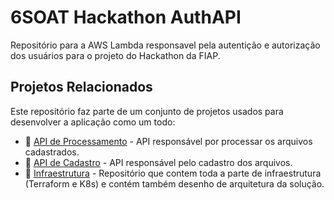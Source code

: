 # 6SOAT Hackathon AuthAPI
Repositório para a AWS Lambda responsavel pela autentição e autorização dos usuários para o projeto do Hackathon da FIAP.

## Projetos Relacionados

Este repositório faz parte de um conjunto de projetos usados para desenvolver a aplicação como um todo:

- 🔗 [API de Processamento](https://github.com/andersonssilveira96/6SOAT-Hackathon-CadastroAPI) - API responsável por processar os arquivos cadastrados.
- 🔗 [API de Cadastro](https://github.com/andersonssilveira96/6SOAT-Hackathon-AuthAPI) - API responsável pelo cadastro dos arquivos.
- 🔗 [Infraestrutura](https://github.com/andersonssilveira96/6SOAT-Hackathon-Infraestructure) - Repositório que contem toda a parte de infraestrutura (Terraform e K8s) e contém também desenho de arquitetura da solução.
